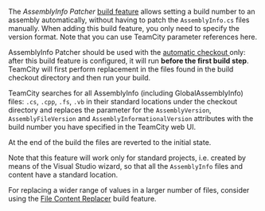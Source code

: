 [//]: # (title: AssemblyInfo Patcher)
[//]: # (auxiliary-id: AssemblyInfo Patcher)
The _AssemblyInfo Patcher_ [build feature](adding-build-features.md) allows setting a build number to an assembly automatically, without having to patch the `AssemblyInfo.cs` files manually. When adding this build feature, you only need to specify the version format. Note that you can use TeamCity parameter references here.

 AssemblyInfo Patcher should be used with the [automatic checkout ](vcs-checkout-mode.md)only: after this build feature is configured, it will run __before the first build step__. TeamCity will first perform replacement in the files found in the build checkout directory and then run your build.

TeamCity searches for all AssemblyInfo (including GlobalAssemblyInfo) files: `.cs`, `.cpp`, `.fs`, `.vb` in their standard locations under the checkout directory and replaces the parameter for the `AssemblyVersion`, `AssemblyFileVersion` and `AssemblyInformationalVersion` attributes with the build number you have specified in the TeamCity web UI.

At the end of the build the files are reverted to the initial state.

Note that this feature will work only for standard projects, i.e. created by means of the Visual Studio wizard, so that all the `AssemblyInfo` files and content have a standard location.

<note>

For replacing a wider range of values in a larger number of files, consider using the [File Content Replacer](file-content-replacer.md) build feature.
</note>

 

 
